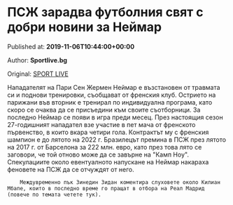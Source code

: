 
# ПСЖ зарадва футболния свят с добри новини за Неймар

Published at: **2019-11-06T10:44:00+00:00**

Author: **Sportlive.bg**

Original: [SPORT LIVE](https://www.sportlive.bg/worldfootball/france/pszh-zaradva-futbolniq-svqt-s-dobri-novini-za-nejmar-1403407.html)

Нападателят на Пари Сен Жермен Неймар е възстановен от травмата си и поднови тренировки, съобщават от френския клуб. Острието на парижани във вторник е тренирал по индивидуална програма, като скоро се очаква да се присъедини към своите съотборници.
За последно Неймар се появи в игра преди месец. През настоящия сезон 27-годишният нападател взе участие в пет мача от френското първенство, в които вкара четири гола. Контрактът му с френския шампион е до лятото на 2022 г.
Бразилецът премина в ПСЖ през лятото на 2017 г. от Барселона за 222 млн. евро, като през това лято се заговори, че той отново може да се завърне на "Камп Ноу". Спекулациите около евентуалното напускане на Неймар накараха феновете на ПСЖ да се отчуждят от него.

        Междувременно пък Зинедин Зидан коментира слуховете около Килиан Мбапе, които в последно време го пращат в отбора на Реал Мадрид (повече по темата четете тук).
      
